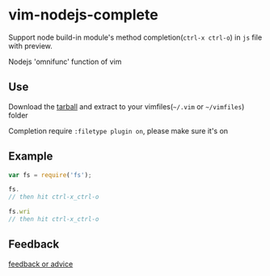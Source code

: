 vim-nodejs-complete
===================

Support node build-in module's method completion(`ctrl-x ctrl-o`) in `js` file with preview.

Nodejs 'omnifunc' function of vim

## Use
Download the [tarball](https://github.com/myhere/vim-nodejs-complete/zipball/master) and extract to your vimfiles(`~/.vim` or
`~/vimfiles`) folder

Completion require `:filetype plugin on`, please make sure it's on


## Example

```js
var fs = require('fs');

fs.
// then hit ctrl-x_ctrl-o

fs.wri
// then hit ctrl-x_ctrl-o
```

## Feedback
[feedback or advice](https://github.com/myhere/vim-nodejs-complete/issues)


